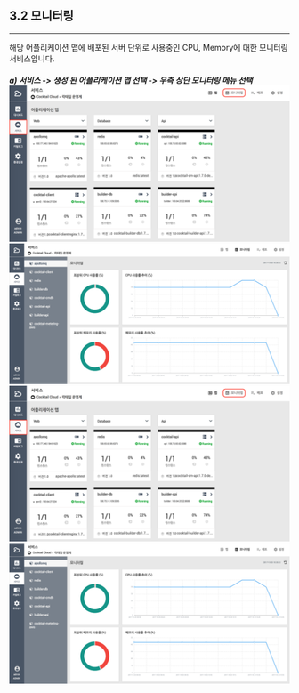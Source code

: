 ## 3.2 모니터링

---

해당 어플리케이션 맵에 배포된 서버 단위로 사용중인 CPU, Memory에 대한 모니터링 서비스입니다.

##### a\) 서비스 -&gt; 생성 된 어플리케이션 맵 선택 -&gt;  우측 상단 모니터링 메뉴 선택![](/assets/모니터링.png)![](/assets/모니터링2.png)![](/assets/모니터링.png)![](/assets/모니터링2.png)



